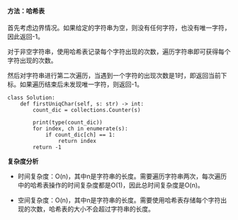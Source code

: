 #### 方法：哈希表

首先考虑边界情况。如果给定的字符串为空，则没有任何字符，也没有唯一字符，因此返回-1。

对于非空字符串，使用哈希表记录每个字符出现的次数，遍历字符串即可获得每个字符出现的次数。

然后对字符串进行第二次遍历，当遇到一个字符的出现次数是1时，即返回当前下标。如果遍历结束后未发现唯一字符，则返回-1。

```
class Solution:
    def firstUniqChar(self, s: str) -> int:
        count_dic = collections.Counter(s)

        print(type(count_dic))
        for index, ch in enumerate(s):
            if count_dic[ch] == 1:
                return index
        return -1 

```

**复杂度分析**

- 时间复杂度：O(n)，其中n是字符串的长度。需要遍历字符串两次，每次遍历中的哈希表操作的时间复杂度都是O(1)，因此总时间复杂度是O(n)。

- 空间复杂度：O(n)，其中n是字符串的长度。需要使用哈希表存储每个字符出现的次数，哈希表的大小不会超过字符串的长度。